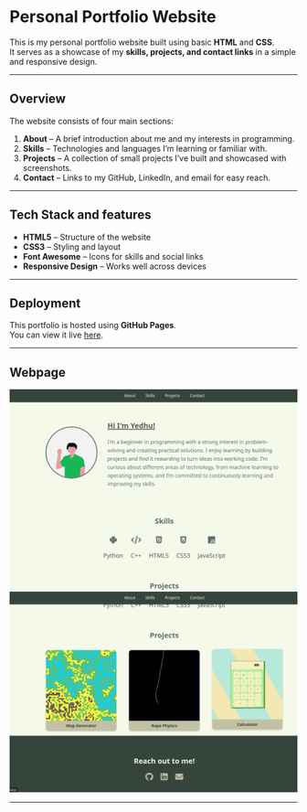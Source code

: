 # Personal Portfolio Website

This is my personal portfolio website built using basic **HTML** and **CSS**.  
It serves as a showcase of my **skills, projects, and contact links** in a simple and responsive design.

---

## Overview

The website consists of four main sections:
1. **About** – A brief introduction about me and my interests in programming.  
2. **Skills** – Technologies and languages I’m learning or familiar with.  
3. **Projects** – A collection of small projects I’ve built and showcased with screenshots.  
4. **Contact** – Links to my GitHub, LinkedIn, and email for easy reach.

---

## Tech Stack and features

- **HTML5** – Structure of the website  
- **CSS3** – Styling and layout  
- **Font Awesome** – Icons for skills and social links  
- **Responsive Design** – Works well across devices

---
## Deployment

This portfolio is hosted using **GitHub Pages**.  
You can view it live [here](https://gk-y.github.io/Portfolio/).

---

## Webpage

![web page image 1](Assets/web_sample1.png)
![web page image 2](Assets/web_sample2.png)

---

